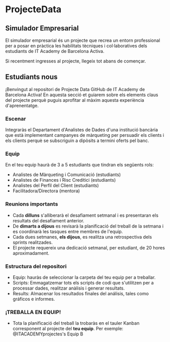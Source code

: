 # ProjecteData
## Simulador Empresarial

El simulador empresarial és un projecte que recrea un entorn professional per a posar en pràctica les habilitats tècniques i col·laboratives dels estudiants de IT Academy de Barcelona Activa.

Si recentment ingresses al projecte, llegeix tot abans de començar.

## Estudiants nous

¡Benvingut al repositori de Projecte Data GitHub de IT Academy de Barcelona Activa! En aquesta secció et guiarem sobre els elements claus del projecte perquè puguis aprofitar al màxim aquesta experiència d'aprenentatge.

### Escenar
Integraràs el Departament d'Analistes de Dades d'una institució bancària que està implementant campanyes de màrqueting per persuadir els clients i els clients perquè se subscriguin a dipòsits a termini oferts pel banc.

### Equip
En el teu equip haurà de 3 a 5 estudiants que tindran els següents rols:

- Analistes de Màrqueting i Comunicació (estudiants)
- Analistes de Finances i Risc Creditici (estudiants)
- Analistes del Perfil del Client (estudiants)
- Facilitadora/Directora (mentora)

### Reunions importants

- Cada **dilluns** s'alliberarà el desafiament setmanal i es presentaran els resultats del desafiament anterior.
- De **dimarts a dijous** es revisarà la planificació del treball de la setmana i es coordinarà les tasques entre membres de 
  l'equip.
- Cada dues setmanes, **els dijous**, es realitza una retrospectiva dels sprints realitzades.
- El projecte requereix una dedicació setmanal, per estudiant, de 20 hores aproximadament.

### Estructura del repositori

- Equip: hauràs de seleccionar la carpeta del teu equip per a treballar.
- Scripts: Emmagatzemar tots els scripts de codi que s'utilitzen per a processar dades, realitzar anàlisis i generar resultats.
- Results: Almacenar los resultados finales del análisis, tales como gráficos e informes.


### ¡TREBALLA EN EQUIP!
-  Tota la planificació del treball la trobaràs en el tauler Kanban corresponent al projecte del **teu equip**. Per exemple: @ITACADEMYprojectes's Equip B

  
